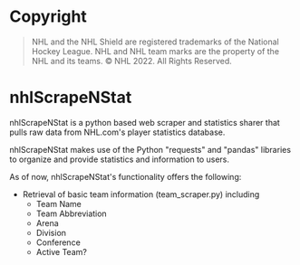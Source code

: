 # Copyright
> NHL and the NHL Shield are registered trademarks of the National Hockey League. NHL and NHL team marks are the property of the NHL and its teams. © NHL 2022. All Rights Reserved.

# nhlScrapeNStat

nhlScrapeNStat is a python based web scraper and statistics sharer that pulls raw data from NHL.com's player statistics database.

nhlScrapeNStat makes use of the Python "requests" and "pandas" libraries to organize and provide statistics and information to users.

As of now, nhlScrapeNStat's functionality offers the following:
* Retrieval of basic team information (team_scraper.py) including
  * Team Name
  * Team Abbreviation
  * Arena
  * Division
  * Conference
  * Active Team?
